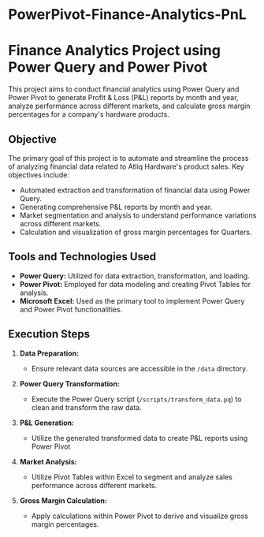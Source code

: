 # PowerPivot-Finance-Analytics-PnL

# Finance Analytics Project using Power Query and Power Pivot

This project aims to conduct financial analytics using Power Query and Power Pivot to generate Profit & Loss (P&L) reports by month and year, analyze performance across different markets, and calculate gross margin percentages for a company's hardware products.

## Objective

The primary goal of this project is to automate and streamline the process of analyzing financial data related to Atliq Hardware's product sales. Key objectives include:

- Automated extraction and transformation of financial data using Power Query.
- Generating comprehensive P&L reports by month and year.
- Market segmentation and analysis to understand performance variations across different markets.
- Calculation and visualization of gross margin percentages for Quarters.

## Tools and Technologies Used

- **Power Query:** Utilized for data extraction, transformation, and loading.
- **Power Pivot:** Employed for data modeling and creating Pivot Tables for analysis.
- **Microsoft Excel:** Used as the primary tool to implement Power Query and Power Pivot functionalities.


## Execution Steps

1. **Data Preparation:**
   - Ensure relevant data sources are accessible in the `/data` directory.
   
2. **Power Query Transformation:**
   - Execute the Power Query script (`/scripts/transform_data.pq`) to clean and transform the raw data.
   
3. **P&L Generation:**
   - Utilize the generated transformed data to create P&L reports using Power Pivot
     
4. **Market Analysis:**
   - Utilize Pivot Tables within Excel to segment and analyze sales performance across different markets.
   
5. **Gross Margin Calculation:**
   - Apply calculations within Power Pivot to derive and visualize gross margin percentages.


